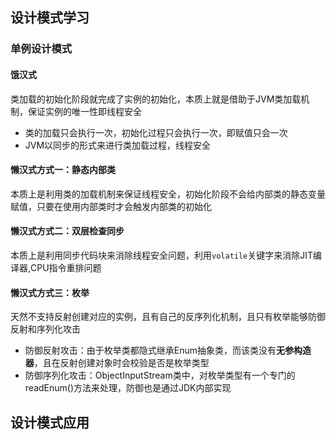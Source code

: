 ## 设计模式学习
### 单例设计模式
#### 饿汉式

类加载的初始化阶段就完成了实例的初始化，本质上就是借助于JVM类加载机制，保证实例的唯一性即线程安全

* 类的加载只会执行一次，初始化过程只会执行一次，即赋值只会一次
* JVM以同步的形式来进行类加载过程，线程安全

#### 懒汉式方式一：静态内部类

本质上是利用类的加载机制来保证线程安全，初始化阶段不会给内部类的静态变量赋值，只要在使用内部类时才会触发内部类的初始化

#### 懒汉式方式二：双层检查同步

本质上是利用同步代码块来消除线程安全问题，利用`volatile`关键字来消除JIT编译器,CPU指令重排问题

#### 懒汉式方式三：枚举

天然不支持反射创建对应的实例，且有自己的反序列化机制，且只有枚举能够防御反射和序列化攻击

* 防御反射攻击：由于枚举类都隐式继承Enum抽象类，而该类没有**无参构造器**，且在反射创建对象时会校验是否是枚举类型
* 防御序列化攻击：ObjectInputStream类中，对枚举类型有一个专门的readEnum()方法来处理，防御也是通过JDK内部实现
## 设计模式应用